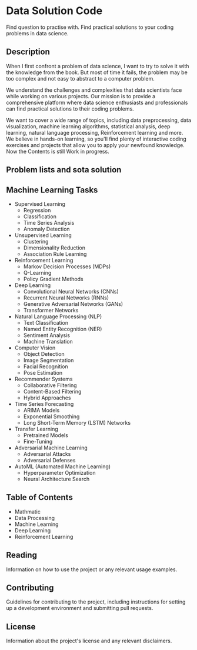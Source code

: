 # Data Solution Code
Find question to practise with.
Find practical solutions to your coding problems in data science.


## Description
When I first confront a problem of data science, I want to try to solve it with the knowledge from the book. But most of time it fails, the problem may be too complex and not easy to abstract to a computer problem. 

We understand the challenges and complexities that data scientists face while working on various projects. Our mission is to provide a comprehensive platform where data science enthusiasts and professionals can find practical solutions to their coding problems.

We want to cover a wide range of topics, including data preprocessing, data visualization, machine learning algorithms, statistical analysis, deep learning, natural language processing, Reinforcement learning and more. We believe in hands-on learning, so you'll find plenty of interactive coding exercises and projects that allow you to apply your newfound knowledge. Now the Contents is still Work in progress.

## Problem lists and sota solution

## Machine Learning Tasks

- Supervised Learning
    - Regression
    - Classification
    - Time Series Analysis
    - Anomaly Detection
- Unsupervised Learning
    - Clustering
    - Dimensionality Reduction
    - Association Rule Learning
- Reinforcement Learning
    - Markov Decision Processes (MDPs)
    - Q-Learning
    - Policy Gradient Methods
- Deep Learning
    - Convolutional Neural Networks (CNNs)
    - Recurrent Neural Networks (RNNs)
    - Generative Adversarial Networks (GANs)
    - Transformer Networks
- Natural Language Processing (NLP)
    - Text Classification
    - Named Entity Recognition (NER)
    - Sentiment Analysis
    - Machine Translation
- Computer Vision
    - Object Detection
    - Image Segmentation
    - Facial Recognition
    - Pose Estimation
- Recommender Systems
    - Collaborative Filtering
    - Content-Based Filtering
    - Hybrid Approaches
- Time Series Forecasting
    - ARIMA Models
    - Exponential Smoothing
    - Long Short-Term Memory (LSTM) Networks
- Transfer Learning
    - Pretrained Models
    - Fine-Tuning
- Adversarial Machine Learning
    - Adversarial Attacks
    - Adversarial Defenses
- AutoML (Automated Machine Learning)
    - Hyperparameter Optimization
    - Neural Architecture Search



## Table of Contents

- Mathmatic
- Data Processing
- Machine Learning 
- Deep Learning
- Reinforcement Learning


## Reading

Information on how to use the project or any relevant usage examples.

## Contributing

Guidelines for contributing to the project, including instructions for setting up a development environment and submitting pull requests.

## License

Information about the project's license and any relevant disclaimers.
